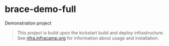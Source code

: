 # brace-demo-full
Demonstration project

> This project is build upon the kickstart build and deploy infrastructure. See
> [nfra.infracamp.org](https://nfra.infracamp.org) for information about usage
> and installation.
